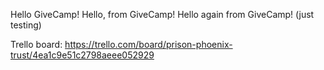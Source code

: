 Hello GiveCamp!
Hello, from GiveCamp!
Hello again from GiveCamp! (just testing)

Trello board: https://trello.com/board/prison-phoenix-trust/4ea1c9e51c2798aeee052929
